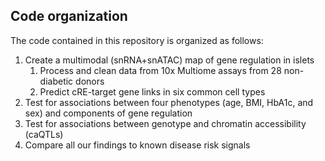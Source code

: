## Code organization
The code contained in this repository is organized as follows:
1. Create a multimodal (snRNA+snATAC) map of gene regulation in islets
    1. Process and clean data from 10x Multiome assays from 28 non-diabetic donors
    2.  Predict cRE-target gene links in six common cell types
3. Test for associations between four phenotypes (age, BMI, HbA1c, and sex) and components of gene regulation
4. Test for associations between genotype and chromatin accessibility (caQTLs)
5. Compare all our findings to known disease risk signals
